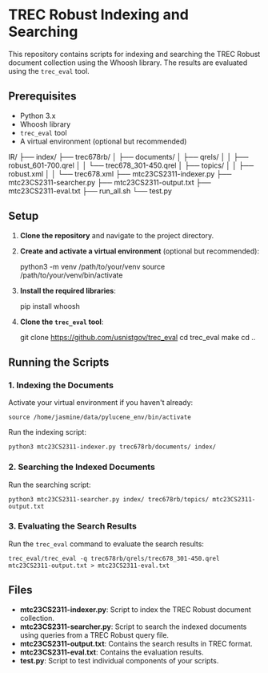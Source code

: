 # TREC Robust Indexing and Searching

This repository contains scripts for indexing and searching the TREC Robust document collection using the Whoosh library. The results are evaluated using the `trec_eval` tool.

## Prerequisites

- Python 3.x
- Whoosh library
- `trec_eval` tool
- A virtual environment (optional but recommended)

IR/
├── index/
├── trec678rb/
│   ├── documents/
│   ├── qrels/
│   │   ├── robust_601-700.qrel
│   │   └── trec678_301-450.qrel
│   ├── topics/
│   │   ├── robust.xml
│   │   └── trec678.xml
├── mtc23CS2311-indexer.py
├── mtc23CS2311-searcher.py
├── mtc23CS2311-output.txt
├── mtc23CS2311-eval.txt
├── run_all.sh
└── test.py



## Setup

1. **Clone the repository** and navigate to the project directory.

2. **Create and activate a virtual environment** (optional but recommended):

    python3 -m venv /path/to/your/venv
    source /path/to/your/venv/bin/activate


3. **Install the required libraries**:

    pip install whoosh


4. **Clone the `trec_eval` tool**:

    git clone https://github.com/usnistgov/trec_eval
    cd trec_eval
    make
    cd ..


## Running the Scripts

### 1. Indexing the Documents

Activate your virtual environment if you haven't already:

    source /home/jasmine/data/pylucene_env/bin/activate


Run the indexing script:

    python3 mtc23CS2311-indexer.py trec678rb/documents/ index/

### 2. Searching the Indexed Documents

Run the searching script:

    python3 mtc23CS2311-searcher.py index/ trec678rb/topics/ mtc23CS2311-output.txt


### 3. Evaluating the Search Results

Run the `trec_eval` command to evaluate the search results:

    trec_eval/trec_eval -q trec678rb/qrels/trec678_301-450.qrel mtc23CS2311-output.txt > mtc23CS2311-eval.txt

    


## Files

- **mtc23CS2311-indexer.py**: Script to index the TREC Robust document collection.
- **mtc23CS2311-searcher.py**: Script to search the indexed documents using queries from a TREC Robust query file.
- **mtc23CS2311-output.txt**: Contains the search results in TREC format.
- **mtc23CS2311-eval.txt**: Contains the evaluation results.
- **test.py**: Script to test individual components of your scripts.


